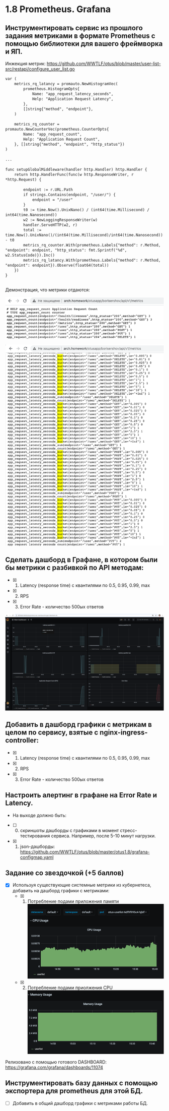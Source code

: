 # 1.8 Prometheus. Grafana
## Инструментировать сервис из прошлого задания метриками в формате Prometheus с помощью библиотеки для вашего фреймворка и ЯП.

Инжекция метрик:
https://github.com/WWTLF/otus/blob/master/user-list-src/restapi/configure_user_list.go
```
var (
	metrics_rq_latancy = promauto.NewHistogramVec(
		prometheus.HistogramOpts{
			Name: "app_request_latency_seconds",
			Help: "Application Request Latency",
		},
		[]string{"method", "endpoint"},
	)

	metrics_rq_counter = promauto.NewCounterVec(prometheus.CounterOpts{
		Name: "app_request_count",
		Help: "Application Request Count",
	}, []string{"method", "endpoint", "http_status"})
)

...

func setupGlobalMiddleware(handler http.Handler) http.Handler {
	return http.HandlerFunc(func(w http.ResponseWriter, r *http.Request) {

		endpoint := r.URL.Path
		if strings.Contains(endpoint, "/user/") {
			endpoint = "/user"
		}
		t0 := time.Now().UnixNano() / (int64(time.Millisecond) / int64(time.Nanosecond))
		w2 := NewLoggingResponseWriter(w)
		handler.ServeHTTP(w2, r)
		total := time.Now().UnixNano()/(int64(time.Millisecond)/int64(time.Nanosecond)) - t0
		metrics_rq_counter.With(prometheus.Labels{"method": r.Method, "endpoint": endpoint, "http_status": fmt.Sprintf("%d", w2.StatusCode)}).Inc()
		metrics_rq_latancy.With(prometheus.Labels{"method": r.Method, "endpoint": endpoint}).Observe(float64(total))
	})
}


```

Демонстрация, что метрики отдаются:

![counter](https://github.com/WWTLF/otus/blob/master/otus1.8/counter.png)

![latency](https://github.com/WWTLF/otus/blob/master/otus1.8/Hist.png)


## Сделать дашборд в Графане, в котором были бы метрики с разбивкой по API методам:
  - [x] 1. Latency (response time) с квантилями по 0.5, 0.95, 0.99, max
  - [x] 2. RPS
  - [x] 3. Error Rate - количество 500ых ответов
  
 ![main](https://github.com/WWTLF/otus/blob/master/otus1.8/main_dash_board.png)

## Добавить в дашборд графики с метрикам в целом по сервису, взятые с nginx-ingress-controller:
  - [x] 1. Latency (response time) с квантилями по 0.5, 0.95, 0.99, max
  - [x] 2. RPS
  - [x] 3. Error Rate - количество 500ых ответов
  
  

## Настроить алертинг в графане на Error Rate и Latency.

- На выходе должно быть:
 - [ ] 0) скриншоты дашборды с графиками в момент стресс-тестирования сервиса. Например, после 5-10 минут нагрузки.
 - [x] 1) json-дашборды: https://github.com/WWTLF/otus/blob/master/otus1.8/grafana-configmap.yaml


## Задание со звездочкой (+5 баллов)
- [x] Используя существующие системные метрики из кубернетеса, добавить на дашборд графики с метриками:
  - [x] 1. Потребление подами приложения памяти
![cpu](https://github.com/WWTLF/otus/blob/master/otus1.8/cpu.png)
  - [x] 2. Потребление подами приолжения CPU
![mem](https://github.com/WWTLF/otus/blob/master/otus1.8/mem.png)

Релизовано с помощью готового DASHBOARD: https://grafana.com/grafana/dashboards/11074 

  

## Инструментировать базу данных с помощью экспортера для prometheus для этой БД.
- [ ] Добавить в общий дашборд графики с метриками работы БД.
